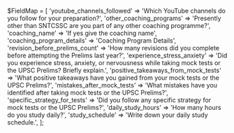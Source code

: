 $FieldMap = [
    'youtube_channels_followed' => 'Which YouTube channels do you follow for your preparation?',
    'other_coaching_programs' => 'Presently other than SNTCSSC are you part of any other coaching programme?',
    'coaching_name' => 'If yes give the coaching name',
    'coaching_program_details' => 'Coaching Program Details',
    'revision_before_prelims_count' => 'How many revisions did you complete before attempting the Prelims last year?',
    'experience_stress_anxiety' => 'Did you experience stress, anxiety, or nervousness while taking mock tests or the UPSC Prelims? Briefly explain.',
    'positive_takeaways_from_mock_tests' => 'What positive takeaways have you gained from your mock tests or the UPSC Prelims?',
    'mistakes_after_mock_tests' => 'What mistakes have you identified after taking mock tests or the UPSC Prelims?',
    'specific_strategy_for_tests' => 'Did you follow any specific strategy for mock tests or the UPSC Prelims?',
    'daily_study_hours' => 'How many hours do you study daily?',
    'study_schedule' => 'Write down your daily study schedule.',
];
